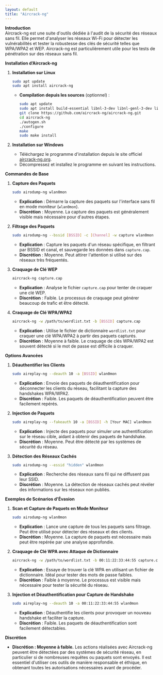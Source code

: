 ```yaml
---
layout: default
title: "Aircrack-ng"
---
```


**Introduction**\
Aircrack-ng est une suite d'outils dédiée à l'audit de la sécurité des réseaux sans fil. Elle permet d'analyser les réseaux Wi-Fi pour détecter les vulnérabilités et tester la robustesse des clés de sécurité telles que WPA/WPA2 et WEP. Aircrack-ng est particulièrement utile pour les tests de pénétration sur des réseaux sans fil.

**Installation d’Aircrack-ng**

1.  **Installation sur Linux**

    ```bash
    sudo apt update
    sudo apt install aircrack-ng
    ```

    *   **Compilation depuis les sources** (optionnel) :

        ```bash
        sudo apt update
        sudo apt install build-essential libnl-3-dev libnl-genl-3-dev libpcap-dev
        git clone https://github.com/aircrack-ng/aircrack-ng.git
        cd aircrack-ng
        ./autogen.sh
        ./configure
        make
        sudo make install
        ```
2. **Installation sur Windows**
   * Téléchargez le programme d'installation depuis le site officiel [aircrack-ng.org](https://www.aircrack-ng.org/).
   * Décompressez et installez le programme en suivant les instructions.

**Commandes de Base**

1.  **Capture des Paquets**

    ```bash
    sudo airodump-ng wlan0mon
    ```

    * **Explication** : Démarre la capture des paquets sur l'interface sans fil en mode moniteur (`wlan0mon`).
    * **Discrétion** : Moyenne. La capture des paquets est généralement visible mais nécessaire pour d'autres étapes.
2.  **Filtrage des Paquets**

    ```bash
    sudo airodump-ng --bssid [BSSID] -c [Channel] -w capture wlan0mon
    ```

    * **Explication** : Capture les paquets d'un réseau spécifique, en filtrant par BSSID et canal, et sauvegarde les données dans `capture.cap`.
    * **Discrétion** : Moyenne. Peut attirer l'attention si utilisé sur des réseaux très fréquentés.
3.  **Craquage de Clé WEP**

    ```bash
    aircrack-ng capture.cap
    ```

    * **Explication** : Analyse le fichier `capture.cap` pour tenter de craquer une clé WEP.
    * **Discrétion** : Faible. Le processus de craquage peut générer beaucoup de trafic et être détecté.
4.  **Craquage de Clé WPA/WPA2**

    ```bash
    aircrack-ng -w /path/to/wordlist.txt -b [BSSID] capture.cap
    ```

    * **Explication** : Utilise le fichier de dictionnaire `wordlist.txt` pour craquer une clé WPA/WPA2 à partir des paquets capturés.
    * **Discrétion** : Moyenne à faible. Le craquage de clés WPA/WPA2 est souvent détecté si le mot de passe est difficile à craquer.

**Options Avancées**

1.  **Déauthentifier les Clients**

    ```bash
    sudo aireplay-ng --deauth 10 -a [BSSID] wlan0mon
    ```

    * **Explication** : Envoie des paquets de déauthentification pour déconnecter les clients du réseau, facilitant la capture des handshakes WPA/WPA2.
    * **Discrétion** : Faible. Les paquets de déauthentification peuvent être facilement repérés.
2.  **Injection de Paquets**

    ```bash
    sudo aireplay-ng --fakeauth 10 -a [BSSID] -h [Your MAC] wlan0mon
    ```

    * **Explication** : Injecte des paquets pour simuler une authentification sur le réseau cible, aidant à obtenir des paquets de handshake.
    * **Discrétion** : Moyenne. Peut être détecté par les systèmes de sécurité du réseau.
3.  **Détection des Réseaux Cachés**

    ```bash
    sudo airodump-ng --essid "hidden" wlan0mon
    ```

    * **Explication** : Recherche des réseaux sans fil qui ne diffusent pas leur SSID.
    * **Discrétion** : Moyenne. La détection de réseaux cachés peut révéler des informations sur les réseaux non publiés.

**Exemples de Scénarios d'Évasion**

1.  **Scan et Capture de Paquets en Mode Moniteur**

    ```bash
    sudo airodump-ng wlan0mon
    ```

    * **Explication** : Lance une capture de tous les paquets sans filtrage. Peut être utilisé pour détecter des réseaux et des clients.
    * **Discrétion** : Moyenne. La capture de paquets est nécessaire mais peut être repérée par une analyse approfondie.
2.  **Craquage de Clé WPA avec Attaque de Dictionnaire**

    ```bash
    aircrack-ng -w /path/to/wordlist.txt -b 00:11:22:33:44:55 capture.cap
    ```

    * **Explication** : Essaye de trouver la clé WPA en utilisant un fichier de dictionnaire. Idéal pour tester des mots de passe faibles.
    * **Discrétion** : Faible à moyenne. Le processus est visible mais nécessaire pour tester la sécurité du réseau.
3.  **Injection et Déauthentification pour Capture de Handshake**

    ```bash
    sudo aireplay-ng --deauth 10 -a 00:11:22:33:44:55 wlan0mon
    ```

    * **Explication** : Déauthentifie les clients pour provoquer un nouveau handshake et faciliter la capture.
    * **Discrétion** : Faible. Les paquets de déauthentification sont facilement détectables.

**Discrétion**

* **Discrétion : Moyenne à faible.** Les actions réalisées avec Aircrack-ng peuvent être détectées par des systèmes de sécurité réseau, en particulier si de nombreuses requêtes ou paquets sont envoyés. Il est essentiel d'utiliser ces outils de manière responsable et éthique, en obtenant toutes les autorisations nécessaires avant de procéder.
